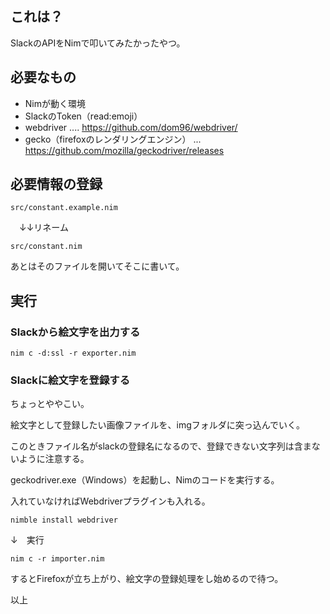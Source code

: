 ## これは？

SlackのAPIをNimで叩いてみたかったやつ。


## 必要なもの
- Nimが動く環境
- SlackのToken（read:emoji）
- webdriver .... https://github.com/dom96/webdriver/
- gecko（firefoxのレンダリングエンジン） ... https://github.com/mozilla/geckodriver/releases


## 必要情報の登録
`src/constant.example.nim`

　↓↓リネーム

`src/constant.nim`

あとはそのファイルを開いてそこに書いて。


## 実行

### Slackから絵文字を出力する

```
nim c -d:ssl -r exporter.nim
```

### Slackに絵文字を登録する

ちょっとややこい。

絵文字として登録したい画像ファイルを、imgフォルダに突っ込んでいく。

このときファイル名がslackの登録名になるので、登録できない文字列は含まないように注意する。

geckodriver.exe（Windows）を起動し、Nimのコードを実行する。

入れていなければWebdriverプラグインも入れる。

```
nimble install webdriver
```

↓　実行

```
nim c -r importer.nim
```

するとFirefoxが立ち上がり、絵文字の登録処理をし始めるので待つ。

以上